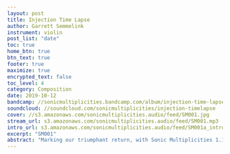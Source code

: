 ```yaml
---
layout: post
title: Injection Time Lapse
author: Garrett Semmelink
instrument: violin
post_list: "date"
toc: true
home_btn: true
btn_text: true
footer: true
maximize: true
encrypted_text: false
toc_level: 4
category: Composition
date: 2019-10-12
bandcamp: //sonicmultiplicities.bandcamp.com/album/injection-time-lapse
soundcloud: //soundcloud.com/sonicmultiplicities/injection-timelapse
cover: //s3.amazonaws.com/sonicmultiplicities.audio/feed/SM001.jpg
stream_url: s3.amazonaws.com/sonicmultiplicities.audio/feed/SM001.mp3
intro_url: s3.amazonaws.com/sonicmultiplicities.audio/feed/SM001a_intro.mp3
excerpt: "SM001"
abstract: "Marking our triumphant return, with Sonic Multiplicities 1.1!"
---
```

